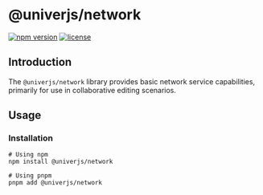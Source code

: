 # @univerjs/network

[![npm version](https://img.shields.io/npm/v/@univerjs/network)](https://npmjs.org/package/@univerjs/network)
[![license](https://img.shields.io/npm/l/@univerjs/network)](https://img.shields.io/npm/l/@univerjs/network)

## Introduction

The `@univerjs/network` library provides basic network service capabilities, primarily for use in collaborative editing scenarios.

## Usage

### Installation

```shell
# Using npm
npm install @univerjs/network

# Using pnpm
pnpm add @univerjs/network
```
